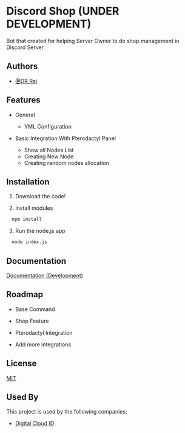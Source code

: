 # Discord Shop (UNDER DEVELOPMENT)

Bot that created for helping Server Owner to do shop management in Discord Server

## Authors

-   [@DR.Rei](https://github.com/Dr-Rei)

## Features

-   General

    -   YML Configuration

-   Basic Integration With Pterodactyl Panel

    -   Show all Nodes List
    -   Creating New Node
    -   Creating random nodes allocation

## Installation

1. Download the code!

2. Install modules

```bash
  npm install

```

3. Run the node.js app

```bash
  node index.js

```

## Documentation

[Documentation (Development)](https://github.com/Dr-Rei/Discord-Shop/wiki)

## Roadmap

-   Base Command

-   Shop Feature

-   Pterodactyl Integration

-   Add more integrations

## License

[MIT](https://github.com/Dr-Rei/Discord-Shop/blob/main/LICENSE)

## Used By

This project is used by the following companies:

-   [Digital Cloud ID](https://digital-cloud.tech)
